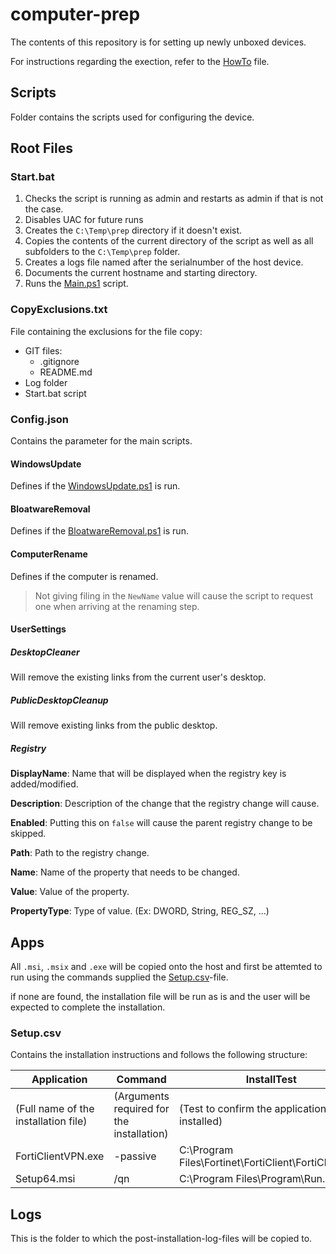 # computer-prep

The contents of this repository is for setting up newly unboxed devices.

For instructions regarding the exection, refer to the [HowTo](/HowTo.md) file.

## Scripts

Folder contains the scripts used for configuring the device.

## Root Files

### Start.bat

1. Checks the script is running as admin and restarts as admin if that is not the case.
2. Disables UAC for future runs
3. Creates the `C:\Temp\prep` directory if it doesn't exist.
4. Copies the contents of the current directory of the script as well as all subfolders to the `C:\Temp\prep` folder.
5. Creates a logs file named after the serialnumber of the host device.
6. Documents the current hostname and starting directory.
7. Runs the [Main.ps1](/scripts/Main.ps1) script.

### CopyExclusions.txt

File containing the exclusions for the file copy:

- GIT files:
  - .gitignore
  - README.md
- Log folder
- Start.bat script

### Config.json

Contains the parameter for the main scripts.

#### WindowsUpdate

Defines if the [WindowsUpdate.ps1](/scripts/WindowsUpdate.ps1) is run.

#### BloatwareRemoval

Defines if the [BloatwareRemoval.ps1](/scripts/BloatWareRemover.ps1) is run.

#### ComputerRename

Defines if the computer is renamed.
> Not giving filing in the `NewName` value will cause the script to request one when arriving at the renaming step.

#### UserSettings
  
##### DesktopCleaner

Will remove the existing links from the current user's desktop.

##### PublicDesktopCleanup

Will remove existing links from the public desktop.

##### Registry

**DisplayName**: Name that will be displayed when the registry key is added/modified.

**Description**: Description of the change that the registry change will cause.

**Enabled**: Putting this on `false` will cause the parent registry change to be skipped.

**Path**: Path to the registry change.

**Name**: Name of the property that needs to be changed.

**Value**: Value of the property.

**PropertyType**: Type of value. (Ex: DWORD, String, REG_SZ, ...)

## Apps

All `.msi`, `.msix` and `.exe` will be copied onto the host and first be attemted to run using the commands supplied the [Setup.csv](/apps/Setup.csv)-file.

if none are found, the installation file will be run as is and the user will be expected to complete the installation.

### Setup.csv

Contains the installation instructions and follows the following structure:

| Application                          | Command                                   | InstallTest                                           |
|--------------------------------------|-------------------------------------------|-------------------------------------------------------|
| (Full name of the installation file) | (Arguments required for the installation) | (Test to confirm the application is installed)        |
| FortiClientVPN.exe                   | -passive                                  | C:\Program Files\Fortinet\FortiClient\FortiClient.exe |
| Setup64.msi                          | /qn                                       | C:\Program Files\Program\Run.exe                      |

## Logs

This is the folder to which the post-installation-log-files will be copied to.
